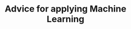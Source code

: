 ---
layout: post
is_post: on
post_url : "https://hackmd.io/@machine-learning/SJOSiIwLL"
title:  "Advice for applying Machine Learning"
keywords: ""
categories: [machine-learning]
tags: [Coursera, Notes, Evaluating, Debugging, System-Design, Metrics, Precision, Recall, F-Score,]
icon: fas fa-book
---